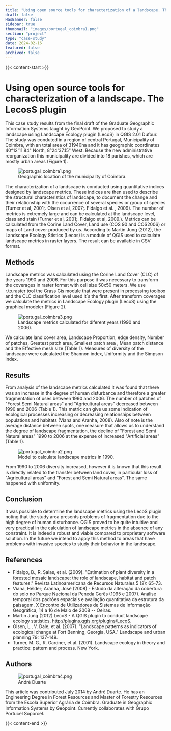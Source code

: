 ```yaml
---
title: "Using open source tools for characterization of a landscape. The LecosS plugin"
draft: false
HasBanner: false
sidebar: true
thumbnail: "images/portugal_coimbra1.png"
section: "project"
type: "case-study"
date: 2024-02-16
featured: false
archived: false
---
```

{{< content-start >}}

# Using open source tools for characterization of a landscape. The LecosS plugin

This case study results from the final draft of the Graduate Geographic Information Systems taught by GeoPoint. We proposed to study a landscape using Landscape Ecology plugin (LecoS) in QGIS 2.01 Dufour. The study was conduted in a region of central Portugal, Municipality of Coimbra, with an total area of 31940ha and it has geographic coordinates 40°12\'11.84\" North, 8°24\'37.15\" West. Because the new administrative reorganization this municipality are divided into 18 parishes, which are mostly urban areas (Figure 1).

<figure>
<img src="../images/portugal_coimbra1.png" class="align-left" alt="portugal_coimbra1.png" />
<figcaption>Geographic location of the municipality of Coimbra.</figcaption>
</figure>

The characterization of a landscape is conducted using quantitative indices designed by landscape metrics. These indices are then used to describe the structural characteristics of landscape, to document the change and their relationship with the occurrence of several species or group of species (Turner et al, 2001;. Olsen et al, 2007;. Fidalgo et al. , 2009). The number of metrics is extremely large and can be calculated at the landscape level, class and stain (Turner et al, 2001;. Fidalgo et al, 2009.). Metrics can be calculated from the Corine Land Cover, Land use (COS 90 and COS2006) or maps of Land cover produced by us. According to Martin Jung (2012), the Landscape Ecology Stistics (Lecos) is a module of QGIS used to calculate landscape metrics in raster layers. The result can be available in CSV format.

## Methods

Landscape metrics was calculated using the Corine Land Cover (CLC) of the years 1990 and 2006. For this purpose it was necessary to transform the coverages in raster format with cell size 50x50 meters. We use r.to.raster tool the Grass Gis module that were present in processing toolbox and the CLC classification level used it´s the first. After transform coverages we calculate the metrics in Landscape Ecology plugin (LecoS) using the graphical modeler (Figure 2).

<figure>
<img src="../images/portugal_coimbra3.png" class="align-left" alt="portugal_coimbra3.png" />
<figcaption>Landscape metrics calculated for diferent years (1990 and 2006).</figcaption>
</figure>

We calculate land cover area, Landscape Proportion, edge density, Number of patches, Greatest patch area, Smallest patch area , Mean patch distance and the Effective mesh size (Table 1). Measures of diversity of the landscape were calculated the Shannon index, Uniformity and the Simpson index.

## Results

From analysis of the landscape metrics calculated it was found that there was an increase in the degree of human disturbance and therefore a greater fragmentation of uses between 1990 and 2006. The number of patches of "Forest Semi Natural areas" and "Agricultural areas" decreased between 1990 and 2006 (Table 1). This metric can give us some indication of ecological processes increasing or decreasing relationships between populations and habitats (Viana and Aranha, 2008). Also of note is the average distance between spots, one measure that allows us to understand the degree of landscape fragmentation, the decline of "Forest and Semi Natural areas" 1990 to 2006 at the expense of increased "Artificial areas" (Table 1).

<figure>
<img src="../images/portugal_coimbra2.png" class="align-left" alt="portugal_coimbra2.png" />
<figcaption>Model to calculate landscape metrics in 1990.</figcaption>
</figure>

From 1990 to 2006 diversity increased, however it is known that this result is directly related to the transfer between land cover, in particular loss of "Agricultural areas" and "Forest and Semi Natural areas". The same happened with uniformity.

## Conclusion

It was possible to determine the landscape metrics using the LecoS plugin noting that the study area presents problems of fragmentation due to the high degree of human disturbance. QGIS proved to be quite intuitive and very practical in the calculation of landscape metrics in the absence of any constraint. It is indeed a robust and viable compared to proprietary software solution. In the future we intend to apply this method to areas that have problems with invasive species to study their behavior in the landscape.

## References

-   Fidalgo, B., R. Salas, et al. (2009). \"Estimation of plant diversity in a forested mosaic landscape: the role of landscape, habitat and patch features.\" Revista Latinoamericana de Recursos Naturales 5 (2): 65-73.
-   Viana, Hélder; Aranha, José (2008) - Estudo da alteração da cobertura do solo no Parque Nacional da Peneda Gerês (1995 e 2007). Análise temporal dos padrões espaciais e avaliação quantitativa da estrutura da paisagem. X Encontro de Utilizadores de Sistemas de Informação Geográfica, 14 a 16 de Maio de 2008 -- Oeiras.
-   Martin Jung (2012) LecoS - A QGIS plugin to conduct landscape ecology statistics, <http://plugins.qgis.org/plugins/LecoS>.
-   Olsen, L., V. Dale, et al. (2007). \"Landscape patterns as indicators of ecological change at Fort Benning, Georgia, USA.\" Landscape and urban planning 79: 137-149.
-   Turner, M. G., R. Gardner, et al. (2001). Landscape ecology in theory and practice: pattern and process. New York.

## Authors

<figure>
<img src="../images/portugal_coimbra4.png" class="align-left" alt="portugal_coimbra4.png" />
<figcaption>André Duarte</figcaption>
</figure>

This article was contributed July 2014 by André Duarte. He has an Engineering Degree in Forest Resources and Master of Forestry Resources from the Escola Superior Agrária de Coimbra. Graduate in Geographic Information Systems by Geopoint. Currently collaborates with Grupo Portucel Soporcel.

{{< content-end >}}
